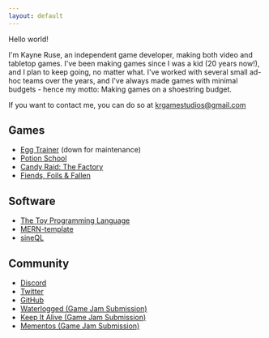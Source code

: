 ```yaml
---
layout: default
---
```


Hello world!

I'm Kayne Ruse, an independent game developer, making both video and tabletop games. I've been making games since I was a kid (20 years now!), and I plan to keep going, no matter what. I've worked with several small ad-hoc teams over the years, and I've always made games with minimal budgets - hence my motto: Making games on a shoestring budget.

If you want to contact me, you can do so at [krgamestudios@gmail.com](mailto:krgamestudios@gmail.com)

## Games

* [Egg Trainer](https://eggtrainer.com) (down for maintenance)
* [Potion School](https://www.drivethrucards.com/product/305213/Potion-School)
* [Candy Raid: The Factory](https://candyraid.com)
* [Fiends, Foils & Fallen](https://www.wargamevault.com/product/398072/Fiends-Foils--Fallen)

## Software

* [The Toy Programming Language](https://toylang.com)
* [MERN-template](https://github.com/krgamestudios/MERN-template)
* [sineQL](https://github.com/Ratstail91/sineQL)

## Community

* [Discord](https://discord.gg/7BFyaEgE5b)
* [Twitter](https://twitter.com/KRGameStudios)
* [GitHub](https://github.com/krgamestudios)
* [Waterlogged (Game Jam Submission)](https://bunnytrail.itch.io/waterlogged)
* [Keep It Alive (Game Jam Submission)](https://ratstail91.itch.io/keep-it-alive)
* [Mementos (Game Jam Submission)](https://ratstail91.itch.io/mementos)


